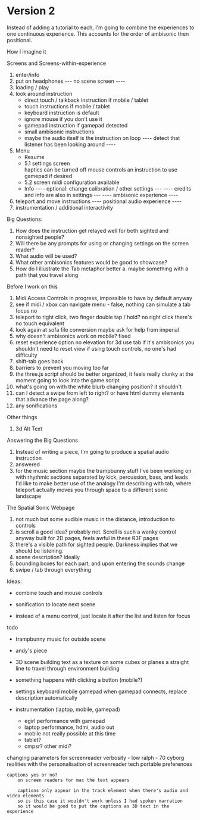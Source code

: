 # Version 2

Instead of adding a tutorial to each, I'm going to combine the experiences to one continuous experience.  This accounts for the order of ambisonic then positional.

How I imagine it

Screens and Screens-within-experience

1. enter/info
2. put on headphones
--- no scene screen ----
3. loading / play
4. look around instruction
    - direct touch / talkback instruction if mobile / tablet
    - touch instructions if mobile / tablet
    - keyboard instruction is default
    - ignore mouse if you don't use it
    - gamepad instruction if gamepad detected
    - small ambisonic instructions
    - maybe the audio itself is the instruction on loop
---- detect that listener has been looking around ----
5. Menu
    - Resume
    - 5.1 settings screen   
        haptics can be turned off
        mouse controls
        an instruction to use gamepad if desired
    - 5.2 screen midi configuration available
    - Info
---- optional: change calibration / other settings ---
---- credits and info are also in settings ---
---- ambisonic experience ----
6. teleport and move instructions
---- positional audio experience ----
7. instrumentation / additional interactivity

Big Questions:
1. How does the instruction get relayed well for both sighted and nonsighted people?
2. Will there be any prompts for using or changing settings on the screen reader?
3. What audio will be used?
4. What other ambisonics features would be good to showcase?
5. How do I illustrate the Tab metaphor better
    a. maybe something with a path that you travel along

Before I work on this

1. Midi Access Controls
    in progress, impossible to have by default anyway
2. see if midi / xbox can navigate menu - false, nothing can simulate a tab focus
    no
3. teleport to right click, two finger double tap / hold? no right click
    there's no touch equivalent
4. look again at sofa file conversion
    maybe ask for help from imperial
5. why doesn't ambisonics work on mobile?
    fixed
6. reset experience option
    no elevation for 3d
    use tab if it's ambisonics
    you shouldn't need to reset view if using touch controls, no one's had difficulty
7. shift-tab goes back
8. barriers to prevent you moving too far
9. the three.js script should be better organized, it feels really clunky at the moment
    going to look into the game script
10. what's going on with the white blurb changing position? it shouldn't
11. can I detect a swipe from left to right? or have html dummy elements that advance the page along?
12. any sonifications

Other things
1. 3d Alt Text

Answering the Big Questions
1. Instead of writing a piece, I'm going to produce a spatial audio instruction
2. answered
3. for the music section maybe the trampbunny stuff I've been working on
    with rhythmic sections separated by kick, percussion, bass, and leads
    I'd like to make better use of the analogy I'm describing with tab, where teleport actually 
    moves you through space to a different sonic landscape

The Spatial Sonic Webpage
1. not much but some audible music in the distance, introduction to controls
2. is scroll a good idea? probably not. Scroll is such a wanky control anyway built for 2D pages, feels awful in these R3F pages
3. there's a visible path for sighted people.  Darkness implies that we should be listening.
4. scene description? ideally
5. bounding boxes for each part, and upon entering the sounds change
6. swipe / tab through everything


Ideas:
- combine touch and mouse controls
- sonification to locate next scene

- instead of a menu control, just locate it after the list and listen for focus


todo
- trampbunny music for outside scene
- andy's piece
- 3D scene building
    text as a texture on some cubes or planes
    a straight line to travel through
    environment building 
- something happens with clicking a button (mobile?)
- settings
    keyboard
    mobile
    gamepad
when gamepad connects, replace description automatically

- instrumentation (laptop, mobile, gamepad)
    - egirl performance with gamepad
    - laptop performance, hdmi, audio out
    - mobile not really possible at this time
    - tablet?
    - cmpsr?  other midi?


changing parameters for screenreader
verbosity - low
ralph - 70
cyborg realities with the personalisation of screenreader tech
portable preferences



    captions yes or no?
        on screen readers for mac the text appears

        captions only appear in the track element when there's audio and video elements
        so is this case it wouldn't work unless I had spoken narration
        so it would be good to put the captions as 3D text in the experience